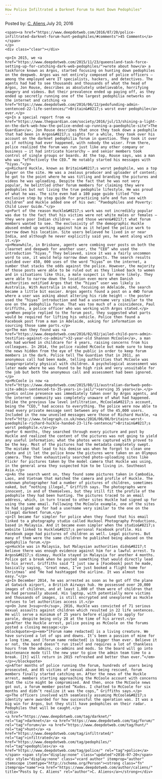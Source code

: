```yaml
---
How Police Infiltrated a Darknet Forum to Hunt Down Pedophiles"
---
```

<article class="post-listing post-14852 post type-post status-publish format-standard has-post-thumbnail hentry  tag-darknet tag-forum tag-hunt tag-infiltrated tag-pedophiles tag-police">
    <div class="post-inner">
        <span>Posted by: <a href="https://www.deepdotweb.com/author/caliens/" title="">C. Aliens </a></span>
    <span>July 20, 2016</span>
    
    <span><a href="https://www.deepdotweb.com/2016/07/20/police-infiltrated-darknet-forum-hunt-pedophiles/#comments">45 Comments</a></span>
    </p>
    <div class="clear"></div>
    
    <p>In 2015, we <a href="https://www.deepdotweb.com/2015/11/23/queensland-task-force-setting-up-for-catching-dark-web-pedophiles/">wrote about how</a> a taskforce known as Argos, started focusing on hunting down pedophiles on the deepweb. Argos was not entirely composed of police officers – among the employed were IT specialists, hackers, and detectives. The agents had had to see thousands and thousands of what the head of Argos, Jon Rouse, describes as absolutely unbelievable, horrifying imagery and videos. But their prevalence ended up paying off, as they ended up secretly running one of the largest pedophilia networks on the internet and catching <a href="https://www.deepdotweb.com/2016/06/12/pedofunding-admin-sentenced-22-life-sentences/">Britain&#8217;s worst ever pedophile</a> ever.</p>
    <p>In a special report from <a href="https://www.theguardian.com/society/2016/jul/13/shining-a-light-on-the-dark-web-how-the-police-ended-up-running-a-paedophile-site">The Guardian</a>, Jon Rouse describes that once they took down a pedophile that had been in Argos&#8217;s sights for a while, they took over his account on the darknet pedophilia forum in question. They took it over as if nothing had ever happened, with nobody the wiser. From there, police realized the forum was run just like any other company or business – it had intricate hierarchy – and senior members took control of single groups or boards. At the top, Rouse says, was a man who was “effectively the CEO.” He notably started his messages with “hiyas.”</p>
    <p>Richard Huckle, known as Britain&#8217;s worst pedophile, was a top player on the site. He was a zealous producer and uploader of content; he got to the point where he was titling and branding the pictures and videos he was uploading. Despite the fact that he was not very popular, he belittled other forum members for claiming they were pedophiles but not living the true pedophile lifestyle. He was proud of what he was. The site even had a 180 page guide titled “the exclusive step by step guide for practicing safe and fun sex with children” and Huckle added one of his own: “Paedophiles and Poverty: Child Lover Guide.”</p>
    <p>Part of the reason Huckle&#8217;s work was not incredibly popular was due to the fact that his victims were not white males or females – they were poor Indian children – and those weren&#8217;t what forum members wanted to see. The exclusivity of the demographic Huckle abused ended up working against him as it helped the police work to narrow down his location. Site users believed he lived in or near India, and although he never explicitly said yes, he went along with it.</p>
    <p>Meanwhile, in Brisbane, agents were combing over posts on both the clearnet and deepweb for another user, the “CEO” who used the introduction “hiyas.” They believed, since it was a fairly uncommon word to use, it would help narrow down suspects. The search results yielded over 450, 000 uses of the word “hiyas” on the internet, a number that stacks the odds against the police. However, the majority of those posts were able to be ruled out as they linked back to women and in situations like this, a male suspect is far more likely. They were able to narrow down the location even more when Danish authorities notified Argos that the “hiyas” user was likely in Australia. With Australia in mind, focusing on Adelaide, the search became a little bit easier. Argos agents found a post on a 4WD forum where a user was asking about altering his ride height – the poster used the “hiyas” introduction and had a username very similar to the one on the pedophilia forum. That was too much of a coincidence, Paul Griffiths, a police officer who was working with Argos stated.</p>
    <p>When people replied to the forum post, they suggested what parts would be required for lifting his vehicle. Police then found a Facebook post from a man in Adelaide, asking for information on sourcing those same parts.</p>
    <p>The man they found was <a href="https://www.deepdotweb.com/2016/02/02/jailed-child-porn-admin-testifies-against-co-admin/">32-year-old Shannon McCoole</a>, a man who had worked in childcare for 4 years, raising concerns from his colleagues. In 2014, the police raided McCoole but made sure to keep the news hidden from the eye of the public in order to keep forum members in the dark. Police tell The Guardian that in 2011, an anonymous call had been made, telling authorities that McCoole was inappropriately physical with children. A psychological assessment was later made where he was found to be high risk and very unsuitable for the job but both the anonymous call and assessment had been ignored.</p>
    <p>McCoole is now <a href="https://www.deepdotweb.com/2015/08/11/australian-darkweb-pedo-site-admin-sentenced-to-35-years-in-jail/">serving 35 years</a>.</p>
    <p>His online presence was immediately taken over by Argos agents, and the internet community was completely unaware of what had happened. Unlike the previous low level infiltration, McCoole&#8217;s account, being the “CEO,” had access to everything. The police were now able to read every private message sent between any of the 45,000 users. Included in the now unveiled messages were those of Richard Huckle, <a href="http://www.telegraph.co.uk/news/2016/06/06/britains-worst-paedophile-richard-huckle-handed-23-life-sentence/">Britain&#8217;s worst pedophile.</a></p>
    <p>For 6 months, they searched through every picture and post by Huckle and realized the content of the pictures was not going to yield any useful information; what the photos were captured with proved to be the key. Most of the pictures had the metadata completely swept. The mistake that lead to his demise was when he forgot to clean one photo and it let the police know the pictures were taken on an Olympus camera. They then exhaustively searched photo-uploading sites like Flickr for pictures taken by the model camera that Huckle was using, in the general area they suspected him to be living in. Southeast Asia.</p>
    <p>As the search went on, they found some pictures taken in Cambodia, Laos, and Vietnam that matched the camera and profile of Huckle. The unknown photographer had a number of pictures of children, sometimes naked, but “nothing illegal,” Griffith says. The photographs were innocent, in and of themselves, but they still fit the profile of the pedophile they had been hunting. The pictures traced to an email address, which, in turn traced to other sites Huckle had signed up for using the same email. Following the McCoole example, one of the sites he had signed up for had a username very similar to the one on the illegal darknet forum.</p>
    <p>It became far simpler for police when they found that his email linked to a photography studio called Huckool Photography Productions, based in Malaysia. And it became even simpler when the studio&#8217;s website linked to Huckle&#8217;s personal Facebook profile. His  Facebook page had pictures of children as well. Legal pictures. But many of them were the same children he published being abused on the pedophilia forum.</p>
    <p>Huckle was in Malaysia, but Malaysian authorities didn&#8217;t believe there was enough evidence against him for a lawful arrest. To Argos&#8217;s dismay, Huckle stayed in Malaysia for another 4 months. Police got a break when he posted something that would directly lead to his arrest. Griffiths said “I just saw a [Facebook] post he made, basically saying, ‘Great news, I’ve just booked a flight home for Christmas’ and “He had hashtagged the airline. It was almost too easy.”</p>
    <p>In December 2014, he was arrested as soon as he got off the plane at Gatwick airport, a British Airways hub. He possessed over 20,000 images of children, and at least 1,000 of them were of children that he had personally abused. His laptop, with potentially more victims and thousands of images, is still encrypted and unexplored as Huckle refuses to let authorities access it.</p>
    <p>On June 3<sup>rd</sup>, 2016, Huckle was convicted of 71 serious sexual assaults against children which resulted in 22 life sentences. He will serve a minimum of 25 years before eligible to apply for parole, despite being only 28 at the time of his arrest.</p>
    <p>After the Huckle arrest, police posing as McCoole on the forums posted a closing message:</p>
    <blockquote><p><em>“[Forum name redacted] is a living creature. We have survived a lot of ups and downs. It’s been a passion of mine for a long time, and [forum name redacted] is bigger than ever. Believe it or not, the board doesn’t run itself and requires a lot of thankless hours from the admins, co-admins and mods. So the board will go into maintenance mode till the new year to give the admin team time to a break. [It] will return in 2015 refreshed and better than ever.”</em></p></blockquote>
    <p>After months of police running the forum, hundreds of users being prosecuted, and 85 victims of sexual abuse being rescued, forum members finally started catching on. After the news of the Huckle arrest, members starting approaching the McCoole account with concerns that the site might be compromised. And then, once the McCoole news got out, a forum member posted “Kudos. I chatted to McCoole for six months and didn’t realize it was the cops,” Griffiths says.</p>
    <p>The officers involved with seamlessly assuming McCoole&#8217;s identity were awarded for how successful the operation was. It was a big win for Argos, but they still have pedophiles on their radar. Pedophiles that will be caught.</p>
    </div>
    <a href="https://www.deepdotweb.com/tag/darknet/" rel="tag">darknet</a> <a href="https://www.deepdotweb.com/tag/forum/" rel="tag">forum</a> <a href="https://www.deepdotweb.com/tag/hunt/" rel="tag">hunt</a> <a href="https://www.deepdotweb.com/tag/infiltrated/" rel="tag">infiltrated</a> <a href="https://www.deepdotweb.com/tag/pedophiles/" rel="tag">pedophiles</a> <a href="https://www.deepdotweb.com/tag/police/" rel="tag">police</a></span> <span style="display:none" class="updated">2016-07-20</span>
    <div style="display:none" class="vcard author" itemprop="author" itemscope itemtype="http://schema.org/Person"><strong class="fn" itemprop="name"><a href="https://www.deepdotweb.com/author/caliens/" title="Posts by C. Aliens" rel="author">C. Aliens</a></strong></div>
    
